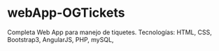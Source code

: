 # webApp-OGTickets
Completa Web App para manejo de tiquetes. Tecnologías: HTML, CSS, Bootstrap3, AngularJS, PHP, mySQL, 
